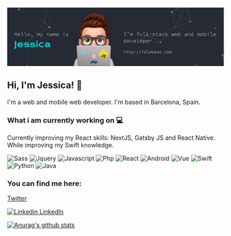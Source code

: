 ![Image of Profile](https://github.com/JessicaFM/JessicaFM/blob/master/twitter-bgd-profile-3.jpg)

## Hi, I'm Jessica! 👋

I'm a web and mobile web developer. I'm based in Barcelona, Spain.

### What i am currently working on :computer:
Currently improving my React skills: NextJS, Gatsby JS and React Native. While improving my Swift knowledge.

![Sass](https://img.shields.io/badge/-sass-%23CC6699.svg?style=for-the-badge&logo=sass&logoColor=white)
![Jquery](https://img.shields.io/badge/-jquery-%230769ad.svg?style=for-the-badge&logo=jquery&logoColor=white)
![Javascript](https://img.shields.io/badge/-javascript-%23f7df1e.svg?style=for-the-badge&logo=javascript&logoColor=white)
![Php](https://img.shields.io/badge/-php-%238892be.svg?style=for-the-badge&logo=php&logoColor=white)
![React](https://img.shields.io/badge/-react-%2300d8ff.svg?style=for-the-badge&logo=react&logoColor=white)
![Android](https://img.shields.io/badge/-android-%23a4c639.svg?style=for-the-badge&logo=android&logoColor=white)
![Vue](https://img.shields.io/badge/-Vue-4fc08d?style=flat&logo=vuedotjs&logoColor=fff)
![Swift](https://img.shields.io/badge/-swift-%23fd9426.svg?style=for-the-badge&logo=swift&logoColor=white)
![Python](https://img.shields.io/badge/-python-%23646464.svg?style=for-the-badge&logo=python&logoColor=white)
![Java](https://img.shields.io/badge/-java-%23007396.svg?style=for-the-badge&logo=java&logoColor=white)



### You can find me here:
[Twitter](https://twitter.com/_idlebeat)

[![Linkedin](https://i.stack.imgur.com/gVE0j.png) LinkedIn](https://www.linkedin.com/in/jessica-f-53312999/)
&nbsp;

[![Anurag's github stats](https://github-readme-stats.vercel.app/api/top-langs?username=JessicaFM)](https://github.com/JessicaFM/github-readme-stats)

<!--
**JessicaFM/JessicaFM** is a ✨ _special_ ✨ repository because its `README.md` (this file) appears on your GitHub profile.

Here are some ideas to get you started:

- 🔭 I’m currently working on ...
- 🌱 I’m currently learning ...
- 👯 I’m looking to collaborate on ...
- 🤔 I’m looking for help with ...
- 💬 Ask me about ...
- 📫 How to reach me: ...
- 😄 Pronouns: ...
- ⚡ Fun fact: ...
-->
